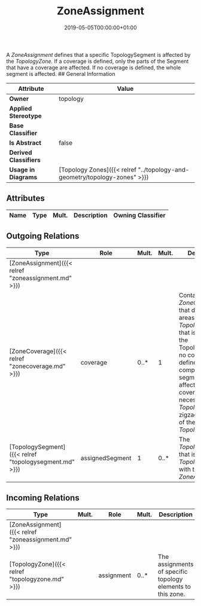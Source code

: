 ﻿---
title: ZoneAssignment
toc: false
type: specs
date: "2019-05-05T00:00:00+01:00"
draft: false
menu_name: vec120

# Prev/next pager order (if `docs_section_pager` enabled in `params.toml`)
weight: 
---
<html>   <head>     </head>   <body> A <i>ZoneAssignment </i>defines that a specific TopologySegment is affected by the <i>TopologyZone.</i> If a coverage is defined, only the parts of the Segment that have a coverage are affected. If no coverage is defined, the whole segment is affected.</body> </html>
## General Information

| Attribute               | Value |
|-------------------------|-------|
| **Owner**               | topology |
| **Applied Stereotype**  |   |
| **Base Classifier**     |   |
| **Is Abstract**         | false |
| **Derived Classifiers** |   |
| **Usage in Diagrams**   | [Topology Zones]({{< relref "../topology-and-geometry/topology-zones" >}})<br/>  |

## Attributes
|  Name  |  Type  |  Mult.  |  Description  |  Owning Classifier  |
|--------|--------|---------|---------------|--------------|

## Outgoing Relations
|    Type  |   Role   |   Mult.   |   Mult.   |   Description   |
|----------|----------|-----------|-----------|-----------------|
| [ZoneAssignment]({{< relref "zoneassignment.md" >}}) |  |  |  |  |
| [ZoneCoverage]({{< relref "zonecoverage.md" >}}) | coverage | 0..* | 1 | <html>   <head>     </head>   <body> Contains a set of <i>ZoneCoverages</i> that define the areas of a <i>TopologySegment</i> that is affected by the TopologyZone.&#160;If no coverage is defined, the complete segment is affected. Multiple coverages can be necessary if the <i>TopologySegment</i> zigzags in and out of the <i>TopologyZone.</i></body> </html> |
| [TopologySegment]({{< relref "topologysegment.md" >}}) | assignedSegment | 1 | 0..* | <html>   <head>     </head>   <body> The <i>TopologySegment</i> that is assigned to <i>TopologyZone</i> with this <i>ZoneAssignment.</i></body> </html> |
##  Incoming Relations
|    Type  |   Mult.  |   Role    |   Mult.   |   Description  |
|----------|----------|-----------|-----------|----------------|
| [ZoneAssignment]({{< relref "zoneassignment.md" >}}) |  |  |  |  |
| [TopologyZone]({{< relref "topologyzone.md" >}}) |  | assignment | 0..* | <html>   <head>     </head>   <body> The assignments of specific topology elements to this zone.</body> </html> |
